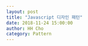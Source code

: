 ```yaml
---
layout: post
title: "Javascript 디자인 패턴"
date: 2018-11-24 15:00:00
author: HH Cho
category: Pattern
---
```

 